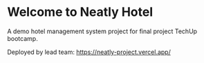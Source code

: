 # Welcome to Neatly Hotel

A demo hotel management system project for final project TechUp bootcamp.

Deployed by lead team: https://neatly-project.vercel.app/
